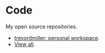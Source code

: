 # Code

My open source repositories.

- [trevordmiller: personal workspace](https://github.com/trevordmiller/trevordmiller).
- [View all](https://github.com/trevordmiller).
